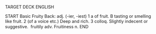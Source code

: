 TARGET DECK
ENGLISH

START
Basic
Fruity
Back: adj. (-ier, -iest) 1 a of fruit. B tasting or smelling like fruit. 2 (of a voice etc.) Deep and rich. 3 colloq. Slightly indecent or suggestive.  fruitily adv. Fruitiness n.
END
